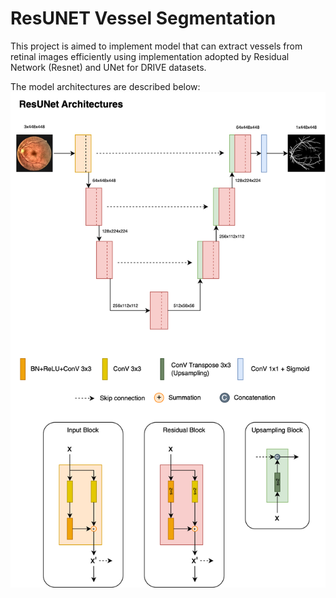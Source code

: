 # ResUNET Vessel Segmentation
This project is aimed to implement model that can extract vessels from retinal images efficiently using implementation adopted by Residual Network (Resnet) and UNet for DRIVE datasets.

The model architectures are described below:
![model](model_figure.png)
